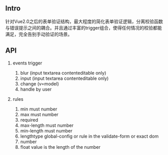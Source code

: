 ## Intro
针对Vue2.0之后的表单验证结构，最大程度的简化表单验证逻辑，分离校验函数与错误提示之间的耦合。并且通过丰富的trigger组合，使得任何情况的校验都能满足，完全告别手动验证的场景。

## API

1. events trigger
    1. blur (input textarea contenteditable only)
    2. input (input textarea contenteditable only)
    3. change (v=model)
    4. handle by user

2. rules
    1. min must number
    2. max must number
    3. required
    4. max-length must number
    5. min-length must number
    6. lengthtype global-config or rule in the validate-form or exact dom
    7. number
    8. float value is the length of the number
